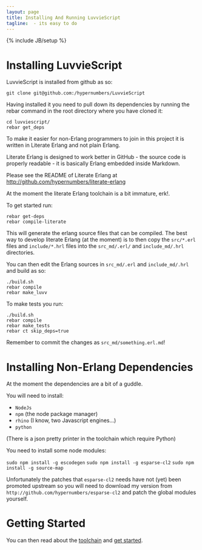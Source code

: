 ```yaml
---
layout: page
title: Installing And Running LuvvieScript
tagline:  - its easy to do
---
```

{% include JB/setup %}

Installing LuvvieScript
=======================

LuvvieScript is installed from github as so:

``git clone git@github.com:/hypernumbers/LuvvieScript``

Having installed it you need to pull down its dependencies by running the rebar command in the root directory where you have cloned it:
```
cd luvviescript/
rebar get_deps
```

To make it easier for non-Erlang programmers to join in this project it is written in Literate Erlang and not plain Erlang.

Literate Erlang is designed to work better in GitHub - the source code is properly readable - it is basically Erlang embedded inside Markdown.

Please see the README of Literate Erlang at http://github.com/hypernumbers/literate-erlang

At the moment the literate Erlang toolchain is a bit immature, erk!.

To get started run:
```
rebar get-deps
rebar compile-literate
```

This will generate the erlang source files that can be compiled. The best way to develop literate Erlang (at the moment) is to then copy the ``src/*.erl`` files and ``include/*.hrl`` files into the ``src_md/.erl/`` and ``include_md/.hrl`` directories.

You can then edit the Erlang sources in ``src_md/.erl`` and ``include_md/.hrl`` and build as so:
```
./build.sh
rebar compile
rebar make_luvv
```

To make tests you run:
```
./build.sh
rebar compile
rebar make_tests
rebar ct skip_deps=true
```

Remember to commit the changes as ``src_md/something.erl.md``!

Installing Non-Erlang Dependencies
==================================

At the moment the dependencies are a bit of a guddle.

You will need to install:
* ``NodeJs``
* ``npm``    (the node package manager)
* ``rhino``  (I know, two Javascript engines...)
* ``python``

(There is a json pretty printer in the toolchain which require Python)

You need to install some node modules:

``sudo npm install -g escodegen``
``sudo npm install -g esparse-cl2``
``sudo npm install -g source-map``

Unfortunately the patches that ``esparse-cl2`` needs have not (yet) been promoted upstream so you will need to download my version from ``http://github.com/hypernumbers/esparse-cl2`` and patch the global modules yourself.

Getting Started
===============

You can then read about the <a href="toolchain.html">toolchain</a> and <a href="getting-started.html">get started</a>.
